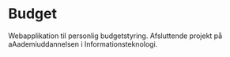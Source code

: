 # Budget
Webapplikation til personlig budgetstyring.
Afsluttende projekt på aAademiuddannelsen i Informationsteknologi.
